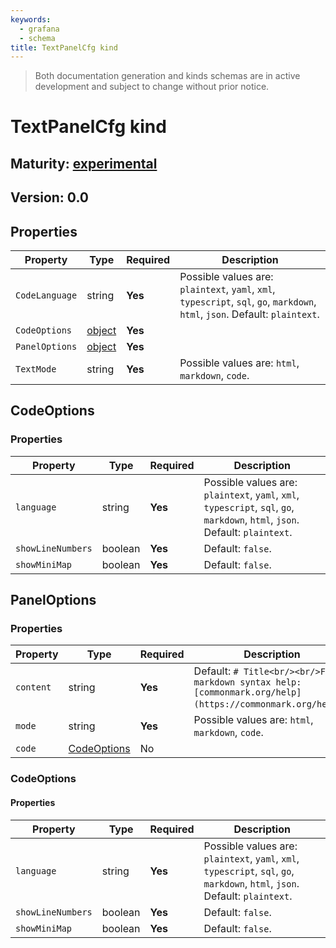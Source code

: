 ```yaml
---
keywords:
  - grafana
  - schema
title: TextPanelCfg kind
---
```

> Both documentation generation and kinds schemas are in active development and subject to change without prior notice.

# TextPanelCfg kind

## Maturity: [experimental](../../../maturity/#experimental)
## Version: 0.0

## Properties

| Property       | Type                    | Required | Description                                                                                                                   |
|----------------|-------------------------|----------|-------------------------------------------------------------------------------------------------------------------------------|
| `CodeLanguage` | string                  | **Yes**  | Possible values are: `plaintext`, `yaml`, `xml`, `typescript`, `sql`, `go`, `markdown`, `html`, `json`. Default: `plaintext`. |
| `CodeOptions`  | [object](#codeoptions)  | **Yes**  |                                                                                                                               |
| `PanelOptions` | [object](#paneloptions) | **Yes**  |                                                                                                                               |
| `TextMode`     | string                  | **Yes**  | Possible values are: `html`, `markdown`, `code`.                                                                              |

## CodeOptions

### Properties

| Property          | Type    | Required | Description                                                                                                                   |
|-------------------|---------|----------|-------------------------------------------------------------------------------------------------------------------------------|
| `language`        | string  | **Yes**  | Possible values are: `plaintext`, `yaml`, `xml`, `typescript`, `sql`, `go`, `markdown`, `html`, `json`. Default: `plaintext`. |
| `showLineNumbers` | boolean | **Yes**  | Default: `false`.                                                                                                             |
| `showMiniMap`     | boolean | **Yes**  | Default: `false`.                                                                                                             |

## PanelOptions

### Properties

| Property  | Type                        | Required | Description                                                                                                |
|-----------|-----------------------------|----------|------------------------------------------------------------------------------------------------------------|
| `content` | string                      | **Yes**  | Default: `# Title<br/><br/>For markdown syntax help: [commonmark.org/help](https://commonmark.org/help/)`. |
| `mode`    | string                      | **Yes**  | Possible values are: `html`, `markdown`, `code`.                                                           |
| `code`    | [CodeOptions](#codeoptions) | No       |                                                                                                            |

### CodeOptions

#### Properties

| Property          | Type    | Required | Description                                                                                                                   |
|-------------------|---------|----------|-------------------------------------------------------------------------------------------------------------------------------|
| `language`        | string  | **Yes**  | Possible values are: `plaintext`, `yaml`, `xml`, `typescript`, `sql`, `go`, `markdown`, `html`, `json`. Default: `plaintext`. |
| `showLineNumbers` | boolean | **Yes**  | Default: `false`.                                                                                                             |
| `showMiniMap`     | boolean | **Yes**  | Default: `false`.                                                                                                             |


